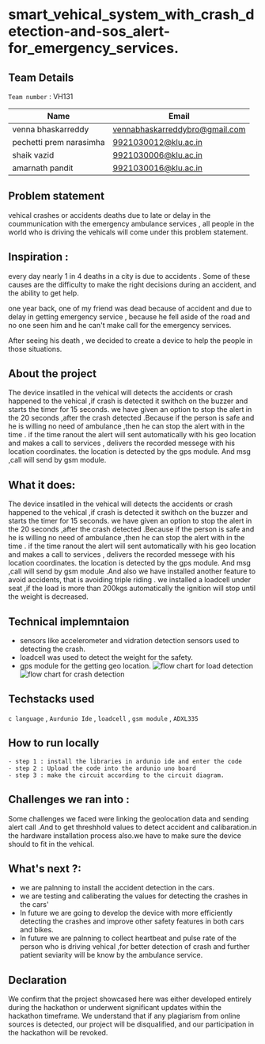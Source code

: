 # smart_vehical_system_with_crash_detection-and-sos_alert-for_emergency_services.

## Team Details

`Team number` : VH131

| Name                   | Email                          |
|------------------------|--------------------------------|
| venna bhaskarreddy     | vennabhaskarreddybro@gmail.com |
| pechetti prem narasimha| 9921030012@klu.ac.in           |
| shaik vazid            | 9921030006@klu.ac.in           |
| amarnath pandit        | 9921030016@klu.ac.in           |

## Problem statement 
vehical crashes or accidents deaths due to late or delay in the coummunication with the emergency ambulance services , all people in the world who is driving the vehicals will come under this problem statement.

## Inspiration : 
every day nearly 1 in 4 deaths in a city is due to accidents . Some of these causes are the difficulty to make the right decisions during an accident, and the ability to get help.

one year back, one of my friend was dead because of accident and due to delay in getting  emergency service , because he fell aside of the road and no one seen him and he can't make call for the emergency services.

After seeing his death , we decided to create a device to help the people in those situations.

## About the project
The device insatlled in the vehical will detects the accidents or crash happened to the vehical ,if crash is detected it swithch on the buzzer and starts the timer for 15 seconds. we have given an option to stop the alert in the 20 seconds ,after the crash detected .Because if the person is safe and he is willing no need of ambulance ,then he can stop the alert with in the time . if the time ranout the alert will sent automatically with his geo location and makes a call to services , delivers the recorded messege with his location coordinates. the location is detected by the gps module. And msg ,call will send by gsm module.

## What it does:
The device insatlled in the vehical will detects the accidents or crash happened to the vehical ,if crash is detected it swithch on the buzzer and starts the timer for 15 seconds. we have given an option to stop the alert in the 20 seconds ,after the crash detected .Because if the person is safe and he is willing no need of ambulance ,then he can stop the alert with in the time . if the time ranout the alert will sent automatically with his geo location and makes a call to services , delivers the recorded messege with his location coordinates. the location is detected by the gps module. And msg ,call will send by gsm module .And also we have installed another feature to avoid accidents, that is avoiding triple riding . we installed a loadcell under seat ,if the load is more than 200kgs automatically the ignition will stop until the weight is decreased.

## Technical implemntaion 
- sensors like accelerometer and vidration detection sensors used to detecting the crash.
- loadcell was used to detect the weight for the safety.
- gps module for the getting geo location.
![flow chart for load detection](https://github.com/vennabhaskar/smart_vehical_system_with_crash_detection-and-sos_alert-for_emergency_services./assets/163627309/8444b01e-3b7c-4dc2-8fac-1c6a361500eb)
![flow chart for crash detection](https://github.com/vennabhaskar/smart_vehical_system_with_crash_detection-and-sos_alert-for_emergency_services./assets/163627309/c841dac6-a889-4431-9581-c2ec46ef0659)

## Techstacks used 
`c language` , `Aurdunio Ide` , `loadcell` , `gsm module` , `ADXL335`

## How to run locally 

```
- step 1 : install the libraries in ardunio ide and enter the code
- step 2 : Upload the code into the ardunio uno board
- step 3 : make the circuit according to the circuit diagram.
```

## Challenges we ran into :
Some challenges we faced were linking the geolocation data and sending alert call .And to get threshhold values to detect accident and calibaration.in the hardware installation process also.we have to make  sure the device should to fit in the vehical.

## What's next ?: 
- we are palnning to install the accident detection in the cars.
- we are testing and caliberating the values for detecting the crashes in the cars'
- In future we are going to develop the device with more efficiently detecting the crashes and improve  other safety features in both cars and bikes.
- In future we are palnning to collect heartbeat and pulse rate of the person who is driving  vehical ,for better detection of crash and further patient 
  seviarity will be know by the ambulance service.

## Declaration
We confirm that the project showcased here was either developed entirely during the hackathon or underwent significant updates within the hackathon timeframe. We understand that if any plagiarism from online sources is detected, our project will be disqualified, and our participation in the hackathon will be revoked.



